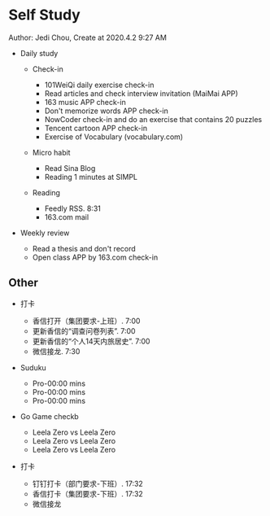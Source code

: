 # Self Study

Author: Jedi Chou, Create at 2020.4.2 9:27 AM

* Daily study
  * Check-in
    * 101WeiQi daily exercise check-in
    * Read articles and check interview invitation (MaiMai APP)
    * 163 music APP check-in
    * Don't memorize words APP check-in
    * NowCoder check-in and do an exercise that contains 20 puzzles
    * Tencent cartoon APP check-in
    * Exercise of Vocabulary (vocabulary.com)

  * Micro habit
    * Read Sina Blog
    * Reading 1 minutes at SIMPL

  * Reading
    * Feedly RSS. 8:31
    * 163.com mail

* Weekly review
  * Read a thesis and don't record
  * Open class APP by 163.com check-in

## Other

* 打卡
  * 香信打开（集团要求-上班）. 7:00
  * 更新香信的“调查问卷列表”. 7:00
  * 更新香信的“个人14天内旅居史”. 7:00
  * 微信接龙. 7:30

* Suduku
  * Pro-00:00 mins
  * Pro-00:00 mins
  * Pro-00:00 mins

* Go Game checkb
  * Leela Zero vs Leela Zero
  * Leela Zero vs Leela Zero
  * Leela Zero vs Leela Zero

* 打卡
  * 钉钉打卡（部门要求-下班）. 17:32
  * 香信打卡（集团要求-下班）. 17:32
  * 微信接龙
